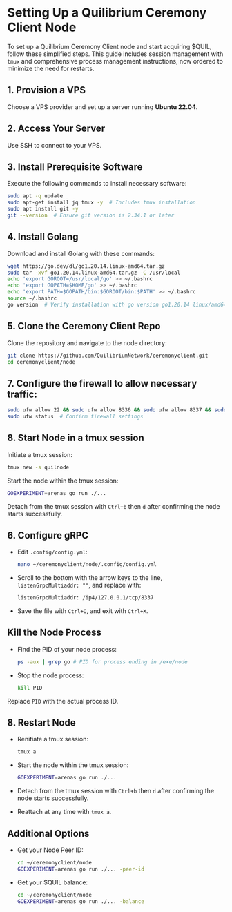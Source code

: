 
# Setting Up a Quilibrium Ceremony Client Node

To set up a Quilibrium Ceremony Client node and start acquiring $QUIL, follow these simplified steps. This guide includes session management with `tmux` and comprehensive process management instructions, now ordered to minimize the need for restarts.

## 1. Provision a VPS

Choose a VPS provider and set up a server running **Ubuntu 22.04**.

## 2. Access Your Server

Use SSH to connect to your VPS.

## 3. Install Prerequisite Software

Execute the following commands to install necessary software:

```bash
sudo apt -q update
sudo apt-get install jq tmux -y  # Includes tmux installation
sudo apt install git -y
git --version  # Ensure git version is 2.34.1 or later
```

## 4. Install Golang

Download and install Golang with these commands:

```bash
wget https://go.dev/dl/go1.20.14.linux-amd64.tar.gz
sudo tar -xvf go1.20.14.linux-amd64.tar.gz -C /usr/local
echo 'export GOROOT=/usr/local/go' >> ~/.bashrc
echo 'export GOPATH=$HOME/go' >> ~/.bashrc
echo 'export PATH=$GOPATH/bin:$GOROOT/bin:$PATH' >> ~/.bashrc
source ~/.bashrc
go version  # Verify installation with go version go1.20.14 linux/amd64
```

## 5. Clone the Ceremony Client Repo

Clone the repository and navigate to the node directory:

```bash
git clone https://github.com/QuilibriumNetwork/ceremonyclient.git
cd ceremonyclient/node
```

## 7. Configure the firewall to allow necessary traffic:

  ```bash
  sudo ufw allow 22 && sudo ufw allow 8336 && sudo ufw allow 8337 && sudo ufw allow 8338 && sudo ufw allow 8317 && sudo ufw allow 8316 && sudo ufw enable
  sudo ufw status  # Confirm firewall settings
  ```

## 8. Start Node in a tmux session

Initiate a tmux session:

```bash
tmux new -s quilnode
```

Start the node within the tmux session:

```bash
GOEXPERIMENT=arenas go run ./...
```

Detach from the tmux session with `Ctrl+b` then `d` after confirming the node starts successfully.

## 6. Configure gRPC
- Edit `.config/config.yml`:

  ```bash
  nano ~/ceremonyclient/node/.config/config.yml
  ```
- Scroll to the bottom with the arrow keys to the line, `listenGrpcMultiaddr: ""`, and replace with:
  ```bash
  listenGrpcMultiaddr: /ip4/127.0.0.1/tcp/8337
  ```
- Save the file with `Ctrl+O`, and exit with `Ctrl+X`.

## Kill the Node Process

- Find the PID of your node process:

  ```bash
  ps -aux | grep go # PID for process ending in /exe/node
  ```

- Stop the node process:

  ```bash
  kill PID 
  ```

Replace `PID` with the actual process ID.

## 8. Restart Node

- Renitiate a tmux session:

  ```bash
  tmux a
  ```

- Start the node within the tmux session:

  ```bash
  GOEXPERIMENT=arenas go run ./...
  ```

- Detach from the tmux session with `Ctrl+b` then `d` after confirming the node starts successfully.
- Reattach at any time with `tmux a`.

## Additional Options

- Get your Node Peer ID:

  ```bash
  cd ~/ceremonyclient/node
  GOEXPERIMENT=arenas go run ./... -peer-id
  ```
- Get your $QUIL balance:

  ```bash
  cd ~/ceremonyclient/node
  GOEXPERIMENT=arenas go run ./... -balance
  ```
